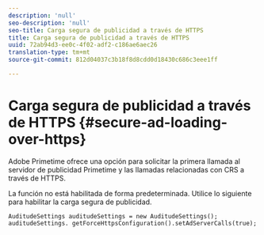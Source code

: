 ```yaml
---
description: 'null'
seo-description: 'null'
seo-title: Carga segura de publicidad a través de HTTPS
title: Carga segura de publicidad a través de HTTPS
uuid: 72ab94d3-ee0c-4f02-adf2-c186ae6aec26
translation-type: tm+mt
source-git-commit: 812d04037c3b18f8d8cdd0d18430c686c3eee1ff

---
```



# Carga segura de publicidad a través de HTTPS {#secure-ad-loading-over-https}

Adobe Primetime ofrece una opción para solicitar la primera llamada al servidor de publicidad Primetime y las llamadas relacionadas con CRS a través de HTTPS.

La función no está habilitada de forma predeterminada. Utilice lo siguiente para habilitar la carga segura de publicidad.

```
AuditudeSettings auditudeSettings = new AuditudeSettings(); 
auditudeSettings. getForceHttpsConfiguration().setAdServerCalls(true);
```

